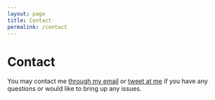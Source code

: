 ```yaml
---
layout: page
title: Contact
permalink: /contact
---
```


# Contact

You may contact me [through my email](mailto:jgermanmm@gmail.com) or [tweet at me](https://twitter.com/intent/tweet?text=%40josegermanx) if you have any questions or would like to bring up any issues.
